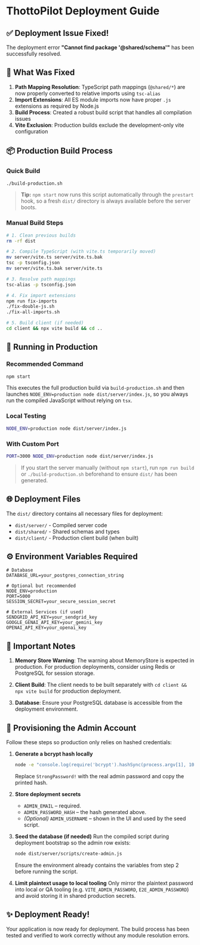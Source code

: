 # ThottoPilot Deployment Guide

## ✅ Deployment Issue Fixed!

The deployment error **"Cannot find package '@shared/schema'"** has been successfully resolved.

## 🔧 What Was Fixed

1. **Path Mapping Resolution**: TypeScript path mappings (`@shared/*`) are now properly converted to relative imports using `tsc-alias`
2. **Import Extensions**: All ES module imports now have proper `.js` extensions as required by Node.js
3. **Build Process**: Created a robust build script that handles all compilation issues
4. **Vite Exclusion**: Production builds exclude the development-only vite configuration

## 📦 Production Build Process

### Quick Build
```bash
./build-production.sh
```

> **Tip:** `npm start` now runs this script automatically through the `prestart` hook, so a fresh `dist/` directory is always available before the server boots.

### Manual Build Steps
```bash
# 1. Clean previous builds
rm -rf dist

# 2. Compile TypeScript (with vite.ts temporarily moved)
mv server/vite.ts server/vite.ts.bak
tsc -p tsconfig.json
mv server/vite.ts.bak server/vite.ts

# 3. Resolve path mappings
tsc-alias -p tsconfig.json

# 4. Fix import extensions
npm run fix-imports
./fix-double-js.sh
./fix-all-imports.sh

# 5. Build client (if needed)
cd client && npx vite build && cd ..
```

## 🚀 Running in Production

### Recommended Command
```bash
npm start
```

This executes the full production build via `build-production.sh` and then launches `NODE_ENV=production node dist/server/index.js`, so you always run the compiled JavaScript without relying on `tsx`.

### Local Testing
```bash
NODE_ENV=production node dist/server/index.js
```

### With Custom Port
```bash
PORT=3000 NODE_ENV=production node dist/server/index.js
```

> If you start the server manually (without `npm start`), run `npm run build` or `./build-production.sh` beforehand to ensure `dist/` has been generated.

## 🌐 Deployment Files

The `dist/` directory contains all necessary files for deployment:
- `dist/server/` - Compiled server code
- `dist/shared/` - Shared schemas and types
- `dist/client/` - Production client build (when built)

## ⚙️ Environment Variables Required

```env
# Database
DATABASE_URL=your_postgres_connection_string

# Optional but recommended
NODE_ENV=production
PORT=5000
SESSION_SECRET=your_secure_session_secret

# External Services (if used)
SENDGRID_API_KEY=your_sendgrid_key
GOOGLE_GENAI_API_KEY=your_gemini_key
OPENAI_API_KEY=your_openai_key
```

## 📝 Important Notes

1. **Memory Store Warning**: The warning about MemoryStore is expected in production. For production deployments, consider using Redis or PostgreSQL for session storage.

2. **Client Build**: The client needs to be built separately with `cd client && npx vite build` for production deployment.

3. **Database**: Ensure your PostgreSQL database is accessible from the deployment environment.

## 🔐 Provisioning the Admin Account

Follow these steps so production only relies on hashed credentials:

1. **Generate a bcrypt hash locally**
   ```bash
   node -e "console.log(require('bcrypt').hashSync(process.argv[1], 10))" 'StrongPassword!'
   ```
   Replace `StrongPassword!` with the real admin password and copy the printed hash.

2. **Store deployment secrets**
   - `ADMIN_EMAIL` – required.
   - `ADMIN_PASSWORD_HASH` – the hash generated above.
   - *(Optional)* `ADMIN_USERNAME` – shown in the UI and used by the seed script.

3. **Seed the database (if needed)**
   Run the compiled script during deployment bootstrap so the admin row exists:
   ```bash
   node dist/server/scripts/create-admin.js
   ```
   Ensure the environment already contains the variables from step 2 before running the script.

4. **Limit plaintext usage to local tooling**
   Only mirror the plaintext password into local or QA tooling (e.g. `VITE_ADMIN_PASSWORD`, `E2E_ADMIN_PASSWORD`) and avoid storing it in shared production secrets.

## ✨ Deployment Ready!

Your application is now ready for deployment. The build process has been tested and verified to work correctly without any module resolution errors.